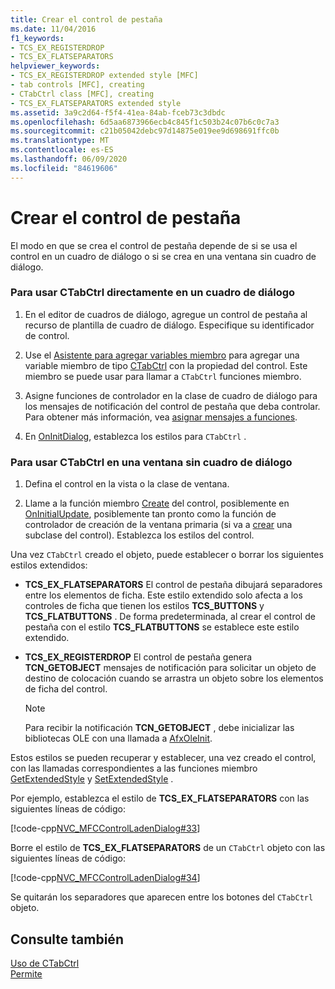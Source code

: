 ```yaml
---
title: Crear el control de pestaña
ms.date: 11/04/2016
f1_keywords:
- TCS_EX_REGISTERDROP
- TCS_EX_FLATSEPARATORS
helpviewer_keywords:
- TCS_EX_REGISTERDROP extended style [MFC]
- tab controls [MFC], creating
- CTabCtrl class [MFC], creating
- TCS_EX_FLATSEPARATORS extended style
ms.assetid: 3a9c2d64-f5f4-41ea-84ab-fceb73c3dbdc
ms.openlocfilehash: 6d5aa6873966ecb4c845f1c503b24c07b6c0c7a3
ms.sourcegitcommit: c21b05042debc97d14875e019ee9d698691ffc0b
ms.translationtype: MT
ms.contentlocale: es-ES
ms.lasthandoff: 06/09/2020
ms.locfileid: "84619606"
---
```

# <a name="creating-the-tab-control"></a>Crear el control de pestaña

El modo en que se crea el control de pestaña depende de si se usa el control en un cuadro de diálogo o si se crea en una ventana sin cuadro de diálogo.

### <a name="to-use-ctabctrl-directly-in-a-dialog-box"></a>Para usar CTabCtrl directamente en un cuadro de diálogo

1. En el editor de cuadros de diálogo, agregue un control de pestaña al recurso de plantilla de cuadro de diálogo. Especifique su identificador de control.

1. Use el [Asistente para agregar variables miembro](../ide/adding-a-member-variable-visual-cpp.md) para agregar una variable miembro de tipo [CTabCtrl](reference/ctabctrl-class.md) con la propiedad del control. Este miembro se puede usar para llamar a `CTabCtrl` funciones miembro.

1. Asigne funciones de controlador en la clase de cuadro de diálogo para los mensajes de notificación del control de pestaña que deba controlar. Para obtener más información, vea [asignar mensajes a funciones](reference/mapping-messages-to-functions.md).

1. En [OnInitDialog](reference/cdialog-class.md#oninitdialog), establezca los estilos para `CTabCtrl` .

### <a name="to-use-ctabctrl-in-a-nondialog-window"></a>Para usar CTabCtrl en una ventana sin cuadro de diálogo

1. Defina el control en la vista o la clase de ventana.

1. Llame a la función miembro [Create](reference/ctabctrl-class.md#create) del control, posiblemente en [OnInitialUpdate](reference/cview-class.md#oninitialupdate), posiblemente tan pronto como la función de controlador de creación de la ventana primaria (si va a [crear](reference/cwnd-class.md#oncreate) una subclase del control). Establezca los estilos del control.

Una vez `CTabCtrl` creado el objeto, puede establecer o borrar los siguientes estilos extendidos:

- **TCS_EX_FLATSEPARATORS** El control de pestaña dibujará separadores entre los elementos de ficha. Este estilo extendido solo afecta a los controles de ficha que tienen los estilos **TCS_BUTTONS** y **TCS_FLATBUTTONS** . De forma predeterminada, al crear el control de pestaña con el estilo **TCS_FLATBUTTONS** se establece este estilo extendido.

- **TCS_EX_REGISTERDROP** El control de pestaña genera **TCN_GETOBJECT** mensajes de notificación para solicitar un objeto de destino de colocación cuando se arrastra un objeto sobre los elementos de ficha del control.

    > [!NOTE]
    >  Para recibir la notificación **TCN_GETOBJECT** , debe inicializar las bibliotecas OLE con una llamada a [AfxOleInit](reference/ole-initialization.md#afxoleinit).

Estos estilos se pueden recuperar y establecer, una vez creado el control, con las llamadas correspondientes a las funciones miembro [GetExtendedStyle](reference/ctabctrl-class.md#getextendedstyle) y [SetExtendedStyle](reference/ctabctrl-class.md#setextendedstyle) .

Por ejemplo, establezca el estilo de **TCS_EX_FLATSEPARATORS** con las siguientes líneas de código:

[!code-cpp[NVC_MFCControlLadenDialog#33](codesnippet/cpp/creating-the-tab-control_1.cpp)]

Borre el estilo de **TCS_EX_FLATSEPARATORS** de un `CTabCtrl` objeto con las siguientes líneas de código:

[!code-cpp[NVC_MFCControlLadenDialog#34](codesnippet/cpp/creating-the-tab-control_2.cpp)]

Se quitarán los separadores que aparecen entre los botones del `CTabCtrl` objeto.

## <a name="see-also"></a>Consulte también

[Uso de CTabCtrl](using-ctabctrl.md)<br/>
[Permite](controls-mfc.md)
